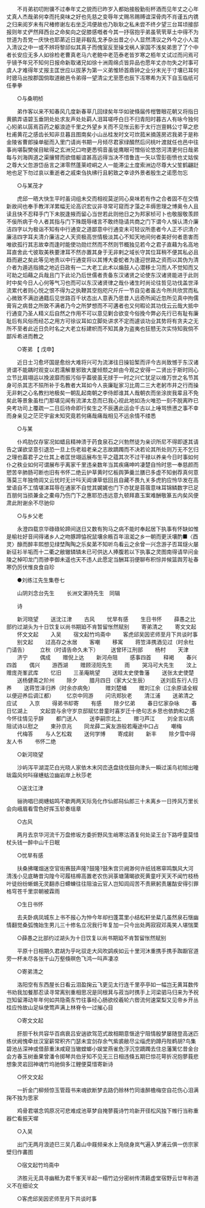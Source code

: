 <!-- { "loadSidebar": true } -->
　　不肖弟初叨附骥不过奉年丈之貌而已昨岁入都始接殷勤衔杯酒而见年丈之心年丈真人杰哉弟何幸而托臭味之好也先慈之变辱年丈赐吊赐赙谊深骨肉不肖谨五内镌之归来阅岁未有尺楮修谢左右坐乏鸿便故也乃耿耿之私未尝不终夕望三台耳顷接邸报则年丈俨然拜西台之命矣向之促膝感嘅者今其一抒宿抱乎弟虽茕茕草土中得不为世道为吾党一庆快也耶苐近日是非殽乱戈矛杂出昔之小人显然清议之外今之小人混入清议之中一或不辨将黎邱似其真子而傀室反至操戈祸人家国不浅矣弟思了了个中者长安应无多人如徐检老曹真老马六老鲍中老范泰老皆岁寒之栢年丈试过而问焉可乎镜予年兄不知何日报命新取诸兄如徐十洲周绵贞皆异品也愿年丈亦勿失之时事可虞人才难得年丈报主匡世应以拔茅为第一义弟惟矫首鼎钟之业分末光于寸壤已耳何时骢马出按郡国倘取道敝邑令弟得一望清尘尤至愿也辰下冱寒希为天下自玉临纸可任拳拳 

　　○与桑明桢 

　　弟作客以来不知春风几度新春草几回绿矣年华如驶倏届传柑瞥眼花朝又将指日黄鹂弄语碧玉垂阴处处求友声处处羁人泪耳嗟呼白日不归青阳时暮古人有咏今独何心矧弟以孱焉百药之躯浪迹千里之外望乡关而不见怅云影于太行岂亶韩公寸草之悲杜甫黄花之感齿长知非旦暮且图南矣小山丛桂发时文可炊菰米摘莲房迟我弟于是称金陵省曹郎操单艇而入里门请尚书期一月倾尽君家绿醑然后问桃叶渡就任也邑中往事尚堪裂樊侯目眦得之玄洲兄口吻更悉鸮音虽徙鹰眼可憎俗论悠悠河清更何日哉弟每与刘海舆道之渠攘臂而欲借躯谊甚高远得当决不惜鲁连一矢以雪彭衙愤也丈姑俟之尊大父忽游岱岳言之涕零然蓬莱崆峒之人一能滞尘土度索洲边尽尊大父笙鹤翩跹地也足下勿过哀以重逝者之戚束刍执绋行且躬致之幸谅外景者殷生之诺愿勿忘 

　　○与某茂才 

　　虎邱一晤大快生平时虽词组未交而相视莫逆同心臭味若有作之合者固不在交情新故间也奉手教洋洋累幅无论高识宏议非寻常可窥而才藻之丰缛思理之博奥令人且读且快不忍释手门下未脱逢掖而留心当世若此则他日之为邦家桢可卜也敬服敬羡顾不佞所病于今人者其指与门下殊既辱绪言不敢终隐请共商之门下谓今人悞认清介廉洁四字以为极诣不知有中行通变之道鄙意中行通变未可轻议所患者今人正不识清介廉洁四字耳夫清介廉洁之人天资极高世情极淡其心不知天地间何者美好何者患害而唯欲孤行其志故幸而逢时能使功勋烂然而不然则节概独见若今之君子直藉为名高地耳直舍此弋彼取美秩要津耳不然亦置其身于无非剌之域长守其位耳稍不便其私必且趋而避之矣此等见地责以中行通变将以其博大委蛇者为逢迎世路之资而以其伪为清介者为遁逃指摘之地近日政有一二大老工此术以煽鼓人心潜移士习而人不觉知而又可助之熖藉之兵哉且门下此论乃后世儒者责备东汉诸贤之论使东汉诸贤能进于此则时中矣今日人心何等气习也而可以东汉诸贤律之哉仆诸生时尚论往哲见功伐盖世泽流累代者则心悦之恨不得为之执鞭其空抱咫尺斤斤一节自见者虽古今所共欣赏而私心微致不满迨通籍后见世路百千状态出人意表乃思昔人远奇所闻近忽所见真中拘儒膏肓之病昔之所致不满者乃今之所梦想而不可遘者也又何暇论其功伐云云哉大抵中行通变乃圣人精义后自然之作用不可以意见剿合欲变今俗挽今弊必先行已有耻有廉耻后有风俗而经芯之用方可徐议耳如立脚处讲求不定而遽谈功业其势将有贪夫之无所不至者此近日负时名之大老立标建帜而不知其身为盗夷也狂戆无次实恃知我倘不鄙斥希进而教之 

　　○寄弟 【 戊申】 

　　近日士习愈坏国是愈纷大难将兴可为流涕往日操铅椠而评今古尚致憾于东汉诸贤谓不能耦时观变以若濡解羣邪致大厦倾颓之衅由今观之安得一二贤出于斯时同心立节比肩翊运以挽波靡而振污俗乎葢彼虽无捄于一时之兴亡犹足以维万世之名节其身可杀其志不殒所补于名教者大耳如今人丧廉耻家习比周二三大老躬市井之行而操无非剌之心名教扫地极矣一朝乱起南朝之李侍郎谁其人哉朝衣而坐涂炭我辈且不免矣此等景象虽杜门那堪见闻有流涕太息而已我心视此地如汤火唯恐一刻不脱离昨已央考功司上覆疏一二日后待命即行矣生之不辰遘此运会千古以上唾骂愤懑之事不幸而身亲见之茫茫宇宙未知究竟若何痛哉痛哉相见不远余情不缕悉 

　　○与某 

　　仆鸡肋仅存宦况如蜡且精神溃于药食泉石之兴勃然徒为亲识所尼不得即遂其请告之谋欲坚意引退恐一旦上伤老祖老亲之志故蹢躅而不决若论其所处则万无不乞归之理也葢君子之仕其上者匡世翊运展布生平之蕴其次不过干禄以养亲今日时事如何仆之秩业如何可谓展布乎离家千里违亲数年当其疾痛呻吟凄楚自怜时思一奉慈颜而愬苦辛肺肠可断也旧有书怀二绝云护草黄时忆板舆笋羹兰膳已多虚不知剉荐真何意落莫三年独倚闾又云忧时无计呌天阊谏草低回且自藏不畏九关多虎豹应怜华发在高堂语自不工情堪涕耳辱在通家不自觉其娓娓也门下亦犹是苜蓿意味耳锦鳞数字已足百朋何当损兼金之橐毋乃伤门下之惠耶恐违远意九顿拜嘉玉案难酬敬篆五内矣风便肃此附谢余不尽驰仰 

　　○与乡父老 

　　永澄四载京华碌碌轮蹄间送日又数有狗马之病不能时奉起居下执事有怀缺如惟是榆社好音间得诸乡人之吻豚蹄恊祝鼠壤余粻百年沮洳之乡一朝而更沃壤酌■〈酉灵〉醁而醉丰熙想见绿埜陶陶之乐矣苐不知听鸟看云之余曾一兴念游子否耳燧火屡新征衫半垢而十二衢之敝辙辚辚未已可供达人捧腹若以下执事之灵图南得请早问金陵之棹叩龙门而骖李御未遥也天不违人此愿定当酬耳羽便聊布积悰并候篮舆芳祉春寒仍厉伏惟良食自珍 

　　●刘练江先生集卷七 

　　山阴刘念台先生 
　　长洲文湛持先生　同辑 

　　诗 

　　新河晓望 
　　送沈江津 
　　古风 
　　忧旱有感 
　　生日书怀 
　　薛愚之比部约过湖头为十日饮复以尚书期廹不肯暂留怅然赋别 
　　寄弟清之 
　　寄文文起 
　　怀文文起 
　　入吴 
　　宿文起竹坞斋中 
　　客虎邱吴因乲师至月下共谈时事 
　　别文起 
　　过高存之水居 
　　客嘲 
　　移寓 
　　蒋笠泽携酒见过（时余杜门请告） 
　　立秋（时请告命久未下） 
　　送曾环江刑部 
　　杨村 
　　天津 
　　济宁 
　　偶成 
　　赠倪上达 
　　新河舟阻 
　　感事四首 
　　释褐 
　　春兴四首 
　　偶兴 
　　游西湖 
　　赠顾泾阳先生 
　　雨 
　　哭冯可大先生 
　　汶上赠庞尧峯武库 
　　忆旧 
　　三圣庵眺望 
　　送眭太史使鲁藩 
　　送张太史使楚 
　　送杨健斋之阶州 
　　除夕 
　　腊月四日（家大父生辰） 
　　送刘启东行人归养 
　　送蒋笠泽归养（时余亦病免） 
　　赠刘楚蟠 
　　赠刘江余（江余原请全椒以便迎养后调江都） 
　　忆京中同游 
　　问讯郑狄老 
　　清江浦 
　　送弟清之应试 
　　入京 
　　得弟书却寄 
　　有感 
　　除夕忆弟 
　　春日忆家杂咏 
　　春日忆湖上 
　　文起尝与余守岁京邸赋忆昔童时喜岁迁十绝句志乡思也依韵和之感今怀往情见乎辞 
　　都门送人 
　　送李嗣宗北上 
　　赠刁芦江 
　　刘全言以病阻试诗以慰之 
　　柬孙京兆 
　　同龙薛二寅友游般若庵途中口占 
　　嘲梅 
　　代梅答 
　　与人乞松栽 
　　送何学博 
　　寄成尉 
　　新丰 
　　除夕雪中得友人书 
　　书怀二绝 

　　○新河晓望 

　　沙屿泻平湖混茫白光晓人家依木末冈峦迭盘绕伐鼓向津头一瞬过溪鸟初旭出曈昽霜风何呌窱蟪蛄泣幽岩岸上秋莎老 

　　○送沈江津 

　　骊驹唱巳阕蟪蛄鸣不歇两两天际凫化作仙郎舄仙郎三十未离乡一日抟风万里长会向峨眉看雪色好挥玉轸奏瑶章 

　　○古风 

　　两月去京华河流千万盘修坂方委折野风生峭寒沽酒复何处梁王台下路呼童莫惜杖头钱一醉中山千日眠 

　　○忧旱有感 

　　扶桑拂曙烟迷空官街赛鼓声隆?鼓隆?鼓朱宫贝阙渺何许纸钱窸窣鸣飘风大河清浅小见底畴昔沟隍今可履桔槔高置老农伤涧菉塘蒲暍欲死黄童吁天天不闻竹枝杨叶徒纷纷蜥蜴无灵翻赤日螮蝀往往阻油云官人岂知闾阎苦不责厥躬责屠酤安得引罪格穹苍千里崇朝被霖雨 

　　○生日书怀 

　　去夫卧病凤城东上书不报心为忡今年却扫蓬蒿里小结松轩坐棐几虽然泉石惬幽情翻觉桑弧愧始生男儿三十修名立况我行年复加一只今出处两寂寂邓禹笑人堪惴栗 

　　○薛愚之比部约过湖头为十日饮复以尚书期廹不肯暂留怅然赋别 

　　平原十日相期久君胡为乎叱驭走大风吹鹢疾如云十里河沐重携手携手踟蹰官道旁一杯未尽各张千山万壑倏暝色飞鸿一呌声凄凉 

　　○寄弟清之 

　　洛阳空有东西屋长日看云泪盈掬云飞更见太行连千里亭亭如一幅岂无黄耳数传书劝我加餐那忍读寻常离别重相思况是同根萁与菽当时携手上河梁驷马归来为予祝岂知留滞动年年何如共隐斋东竹往事经心肠欲绞羲轮六辔流何速棠梨又见帝乡开丛桂应怜故山足纵使莺声满上林脊令一过摧心目 

　　○寄文文起 

　　肝胆千秋共容华百病衰吕安遄欲驾范式故相期意惬途宁阻情殷梦屡随登高迷匹练伏阙愧牵丝汉室薪常积齐门瑟未宜剑存余气紫裘敝尽尘缁虎豹蹲丹陛鹈胡?鸟集碧池丛深神或借蔀重沬咸窥当辙螳螂小娱堂燕雀危浮沉空蹢躅去住总藩篱忆昔金台会方春玉树垂果曾潘令掷琴共伯牙知不见无三日相违倏五期巳惊花萼折况抱蓼莪悲想象灵岩回神魂竹坞驰倘多江鲤便莫惜寄新诗 

　　○怀文文起 

　　一折金门柳频惊玉管葭书来魂欲断梦去路仍赊林竹同谁醉檐梅空自花伤心泪满掬不独为思家 

　　鸡骨君堪念鸰原况可悲难成池草梦自掩蓼莪诗竹坞新开径松风独下帷行当称重器伫看振天墀 

　　○入吴 

　　出门无两月浪迹巳三吴几着山中屐频亲水上凫绕身岚气遍入梦浦云俱一仿宗家壁归作畵图 

　　○宿文起竹坞斋中 

　　济胜元无具寻幽秪为君千峯天半起一榻竹边分密树传清籁虚堂宿野云廿年称道义不在细论文 

　　○客虎邱吴因乲师至月下共谈时事 

